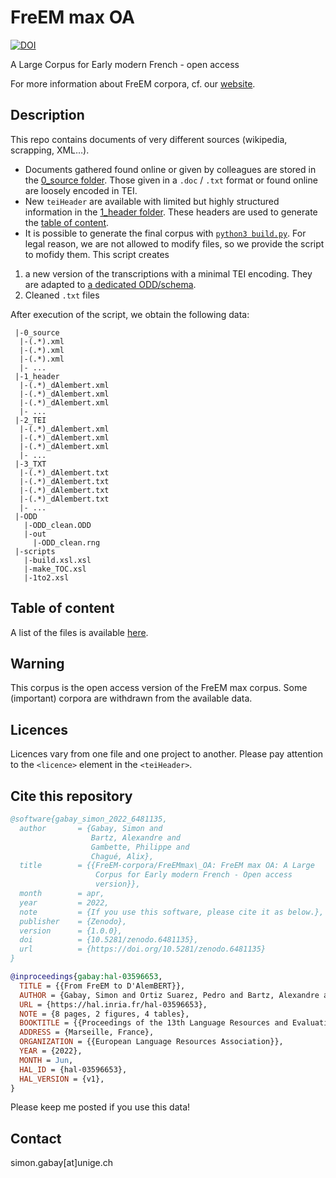# FreEM max OA

[![DOI](https://zenodo.org/badge/449033005.svg)](https://zenodo.org/badge/latestdoi/449033005)

A Large Corpus for Early modern French - open access

For more information about FreEM corpora, cf. our [website](https://freem-corpora.github.io).

## Description

This repo contains documents of very different sources (wikipedia, scrapping, XML…).

* Documents gathered found online or given by colleagues are stored in the [0_source folder](https://github.com/FreEM-corpora/FreEMmax_OA/tree/master/0_source). Those given in a `.doc` / `.txt` format or found online are loosely encoded in TEI.
* New `teiHeader` are available with limited but highly structured information in the [1_header folder](https://github.com/FreEM-corpora/FreEMmax_OA/tree/master/1_header). These headers are used to generate the [table of content](https://github.com/FreEM-corpora/FreEMmax_OA/blob/master/TOC.tsv).
* It is possible to generate the final corpus with [`python3 build.py`](https://github.com/FreEM-corpora/FreEMmax_OA/blob/master/build.py). For legal reason, we are not allowed to modify files, so we provide the script to mofidy them. This script creates
1. a new version of the transcriptions with a minimal TEI encoding. They are adapted to [a dedicated ODD/schema](https://github.com/gabays/FreEMmax_OA/tree/master/ODD).
2. Cleaned `.txt` files

After execution of the script, we obtain the following data:

```
 |-0_source
  |-(.*).xml
  |-(.*).xml
  |-(.*).xml
  |- ...
 |-1_header
  |-(.*)_dAlembert.xml
  |-(.*)_dAlembert.xml
  |-(.*)_dAlembert.xml
  |- ...
 |-2_TEI
  |-(.*)_dAlembert.xml
  |-(.*)_dAlembert.xml
  |-(.*)_dAlembert.xml
  |- ...
 |-3_TXT
  |-(.*)_dAlembert.txt
  |-(.*)_dAlembert.txt
  |-(.*)_dAlembert.txt
  |-(.*)_dAlembert.txt
  |- ...
 |-ODD
   |-ODD_clean.ODD
   |-out
     |-ODD_clean.rng
 |-scripts
   |-build.xsl.xsl
   |-make_TOC.xsl
   |-1to2.xsl
```

## Table of content

A list of the files is available [here](https://github.com/FreEM-corpora/FreEMmax_OA/blob/master/TOC.tsv).

## Warning

This corpus is the open access version of the FreEM max corpus. Some (important) corpora are withdrawn from the available data.

## Licences
Licences vary from one file and one project to another. Please pay attention to the `<licence>` element in the `<teiHeader>`.

## Cite this repository

```bibtex
@software{gabay_simon_2022_6481135,
  author       = {Gabay, Simon and
                  Bartz, Alexandre and
                  Gambette, Philippe and
                  Chagué, Alix},
  title        = {{FreEM-corpora/FreEMmax\_OA: FreEM max OA: A Large
                   Corpus for Early modern French - Open access
                   version}},
  month        = apr,
  year         = 2022,
  note         = {If you use this software, please cite it as below.},
  publisher    = {Zenodo},
  version      = {1.0.0},
  doi          = {10.5281/zenodo.6481135},
  url          = {https://doi.org/10.5281/zenodo.6481135}
}
```
```bibtex
@inproceedings{gabay:hal-03596653,
  TITLE = {{From FreEM to D'AlemBERT}},
  AUTHOR = {Gabay, Simon and Ortiz Suarez, Pedro and Bartz, Alexandre and Chagu{\'e}, Alix and Bawden, Rachel and Gambette, Philippe and Sagot, Beno{\^i}t},
  URL = {https://hal.inria.fr/hal-03596653},
  NOTE = {8 pages, 2 figures, 4 tables},
  BOOKTITLE = {{Proceedings of the 13th Language Resources and Evaluation Conference}},
  ADDRESS = {Marseille, France},
  ORGANIZATION = {{European Language Resources Association}},
  YEAR = {2022},
  MONTH = Jun,
  HAL_ID = {hal-03596653},
  HAL_VERSION = {v1},
}
```

Please keep me posted if you use this data!

## Contact
simon.gabay[at]unige.ch
